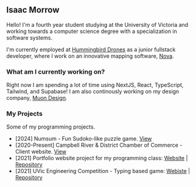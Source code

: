 ## Isaac Morrow
Hello! I'm a fourth year student studying at the University of Victoria and working towards a computer science degree with a specialization in software systems. 

I'm currently employed at [Hummingbird Drones](https://www.hummingbirddrones.ca/) as a junior fullstack developer, where I work on an innovative mapping software, [Nova](https://www.mapnova.com/).

### What am I currently working on?
Right now I am spending a lot of time using NextJS, React, TypeScript, Tailwind, and Supabase! I am also continously working on my design company, [Muon Design](https://muon.design/).

### My Projects
Some of my programming projects.
- [2024] Numsum - Fun Sudoko-like puzzle game. [View](https://numsum.vercel.app/) 
- [2020-Present] Campbell River & District Chamber of Commerce - Client website. [View](https://campbellriverchamber.ca/)
- [2021] Portfolio website project for my programming class: [Website](https://toranian.github.io/portfolio-project/) | [Repository](https://github.com/Toranian/word-duels)
- [2021] UVic Engineering Competition - Typing based game: [Webiste](https://toranian.github.io/word-duels/) | [Repository](https://github.com/Toranian/portfolio-project)


